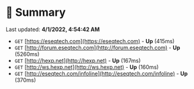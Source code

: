 # 📖 Summary
Last updated: **4/1/2022, 4:54:42 AM**

- `GET` [https://eseqtech.com](https://eseqtech.com) - **Up** (415ms)
- `GET` [http://forum.eseqtech.com](http://forum.eseqtech.com) - **Up** (5260ms)
- `GET` [http://hexp.net](http://hexp.net) - **Up** (167ms)
- `GET` [http://ws.hexp.net](http://ws.hexp.net) - **Up** (160ms)
- `GET` [http://eseqtech.com/infoline](http://eseqtech.com/infoline) - **Up** (370ms)
